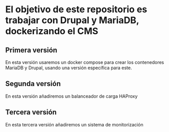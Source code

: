 # El objetivo de este repositorio es trabajar con Drupal y MariaDB, dockerizando el CMS

## Primera versión

En esta versión usaremos un docker compose para crear los contenedores MariaDB y Drupal, usando una versión específica para este.

## Segunda versión 

En esta versión añadiremos un balanceador de carga HAProxy

## Tercera versión 

En esta tercera versión añadiremos un sistema de monitorización
